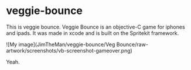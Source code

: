 # veggie-bounce

This is veggie bounce. Veggie Bounce is an objective-C game for iphones and ipads. It was made in xcode and is built on the Spritekit framework. 

![My image](JimTheMan/veggie-bounce/Veg Bounce/raw-artwork/screenshots/vb-screenshot-gameover.png)

Yeah.

